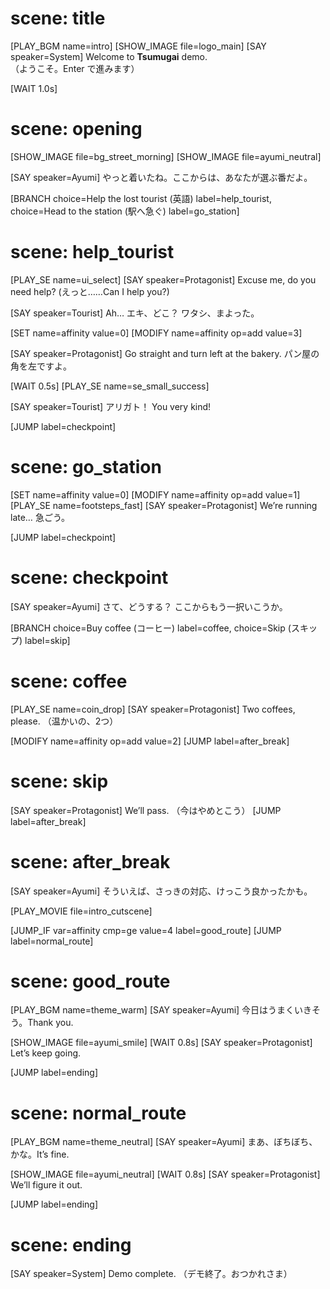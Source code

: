 # scene: title
<!-- Title scene: quiet ambience, logo fade-in -->
[PLAY_BGM name=intro]
[SHOW_IMAGE file=logo_main]
[SAY speaker=System]
Welcome to **Tsumugai** demo.  
（ようこそ。Enter で進みます）

[WAIT 1.0s]

# scene: opening
<!-- Opening: street background, heroine appears -->
[SHOW_IMAGE file=bg_street_morning]
[SHOW_IMAGE file=ayumi_neutral]

[SAY speaker=Ayumi]
やっと着いたね。ここからは、あなたが選ぶ番だよ。

<!-- Offer a quick fork to exercise Branch handling -->
[BRANCH choice=Help the lost tourist (英語) label=help_tourist, choice=Head to the station (駅へ急ぐ) label=go_station]

# scene: help_tourist
<!-- SE plays non-blocking; SAY will block next -->
[PLAY_SE name=ui_select]
[SAY speaker=Protagonist]
Excuse me, do you need help? (えっと……Can I help you?)

<!-- Tourist replies in broken Japanese to test multilingual text -->
[SAY speaker=Tourist]
Ah… エキ、どこ？ ワタシ、まよった。

<!-- Increase affinity when being kind -->
[SET name=affinity value=0]
[MODIFY name=affinity op=add value=3]

[SAY speaker=Protagonist]
Go straight and turn left at the bakery. パン屋の角を左ですよ。

[WAIT 0.5s]
[PLAY_SE name=se_small_success]

[SAY speaker=Tourist]
アリガト！ You very kind!

[JUMP label=checkpoint]

# scene: go_station
<!-- Rushed route: less affinity -->
[SET name=affinity value=0]
[MODIFY name=affinity op=add value=1]
[PLAY_SE name=footsteps_fast]
[SAY speaker=Protagonist]
We’re running late… 急ごう。

[JUMP label=checkpoint]

# scene: checkpoint
<!-- Checkpoint label to test Jump/Label notifications -->
[SAY speaker=Ayumi]
さて、どうする？ ここからもう一択いこうか。

[BRANCH choice=Buy coffee (コーヒー) label=coffee, choice=Skip (スキップ) label=skip]

# scene: coffee
[PLAY_SE name=coin_drop]
[SAY speaker=Protagonist]
Two coffees, please. （温かいの、2つ）

[MODIFY name=affinity op=add value=2]
[JUMP label=after_break]

# scene: skip
[SAY speaker=Protagonist]
We’ll pass. （今はやめとこう）
[JUMP label=after_break]

# scene: after_break
<!-- Inline SAY variant on one line -->
[SAY speaker=Ayumi] そういえば、さっきの対応、けっこう良かったかも。

<!-- Simple movie cue to exercise WAIT-type other than SAY -->
[PLAY_MOVIE file=intro_cutscene]

<!-- Branch on variable using JumpIf -->
[JUMP_IF var=affinity cmp=ge value=4 label=good_route]
[JUMP label=normal_route]

# scene: good_route
[PLAY_BGM name=theme_warm]
[SAY speaker=Ayumi]
今日はうまくいきそう。Thank you.

[SHOW_IMAGE file=ayumi_smile]
[WAIT 0.8s]
[SAY speaker=Protagonist]
Let’s keep going.

[JUMP label=ending]

# scene: normal_route
[PLAY_BGM name=theme_neutral]
[SAY speaker=Ayumi]
まあ、ぼちぼち、かな。It’s fine.

[SHOW_IMAGE file=ayumi_neutral]
[WAIT 0.8s]
[SAY speaker=Protagonist]
We’ll figure it out.

[JUMP label=ending]

# scene: ending
<!-- Final line; engine should Halt after proceeding past last command -->
[SAY speaker=System]
Demo complete. （デモ終了。おつかれさま）
